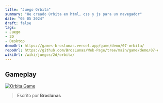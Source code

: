```yaml
---
title: "Juego Orbita"
summary: "He creado Orbita en html, css y js para un navegador"
date: "05 05 2024"
draft: false
tags:
- Juego
- 2D
- Desktop
demoUrl: https://games-broslunas.vercel.app/game/demo/07-orbita/
repoUrl: https://github.com/BrosLunas/Web-Page/tree/main/game/demo/07-orbita/
wikiUrl: /wiki/juegos/2d/orbita/
---
```


## Gameplay
[![Orbita Game](/img/games/orbita.png)](/video/gameplay/orbita.mp4)

> Escrito por **Broslunas**